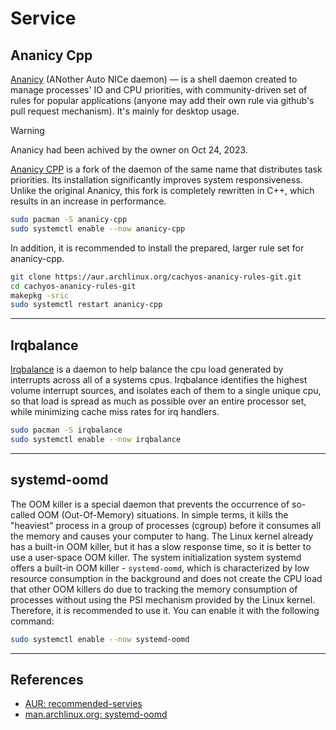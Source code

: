 # Service

## Ananicy Cpp

[Ananicy](https://github.com/Nefelim4ag/Ananicy) (ANother Auto NICe daemon) — is a shell daemon created to manage processes' IO and CPU priorities, with community-driven set of rules for popular applications (anyone may add their own rule via github's pull request mechanism). It's mainly for desktop usage.

> [!WARNING]
> Ananicy had been achived by the owner on Oct 24, 2023.

[Ananicy CPP](https://gitlab.com/ananicy-cpp/ananicy-cpp) is a fork of the daemon of the same name that distributes task priorities. Its installation significantly improves system responsiveness. Unlike the original Ananicy, this fork is completely rewritten in C++, which results in an increase in performance.

```sh
sudo pacman -S ananicy-cpp
sudo systemctl enable --now ananicy-cpp
```

In addition, it is recommended to install the prepared, larger rule set for ananicy-cpp.

```sh
git clone https://aur.archlinux.org/cachyos-ananicy-rules-git.git
cd cachyos-ananicy-rules-git
makepkg -sric
sudo systemctl restart ananicy-cpp
```

---

## Irqbalance

[Irqbalance](https://github.com/Irqbalance/irqbalance) is a daemon to help balance the cpu load generated by interrupts across all of a systems cpus. Irqbalance identifies the highest volume interrupt sources, and isolates each of them to a single unique cpu, so that load is spread as much as possible over an entire processor set, while minimizing cache miss rates for irq handlers.

```sh
sudo pacman -S irqbalance
sudo systemctl enable --now irqbalance
```

---

## systemd-oomd

The OOM killer is a special daemon that prevents the occurrence of so-called OOM (Out-Of-Memory) situations. In simple terms, it kills the "heaviest" process in a group of processes (cgroup) before it consumes all the memory and causes your computer to hang. The Linux kernel already has a built-in OOM killer, but it has a slow response time, so it is better to use a user-space OOM killer. The system initialization system systemd offers a built-in OOM killer - `systemd-oomd`, which is characterized by low resource consumption in the background and does not create the CPU load that other OOM killers do due to tracking the memory consumption of processes without using the PSI mechanism provided by the Linux kernel. Therefore, it is recommended to use it. You can enable it with the following command:

```sh
sudo systemctl enable --now systemd-oomd
```

---

## References

- [AUR: recommended-servies](https://ventureo.codeberg.page/source/services.html#recommended-servies)
- [man.archlinux.org: systemd-oomd](https://man.archlinux.org/man/systemd-oomd.service.8.en)
